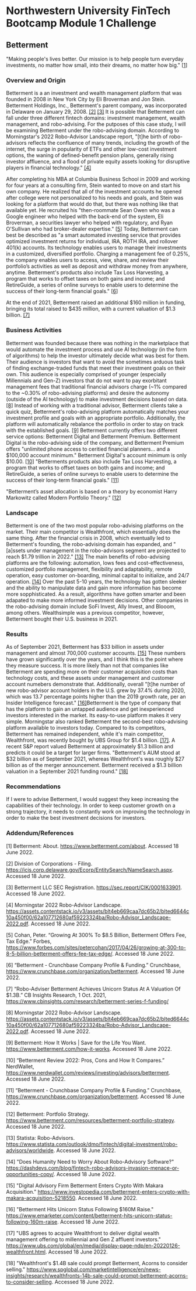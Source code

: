 # Northwestern University FinTech Bootcamp Module 1 Challenge

## Betterment

"Making people's
lives better. Our mission is to help people turn everyday investments, no matter how small, into their dreams, no matter how big." [[1](https://www.betterment.com/about)]

### Overview and Origin

Betterment is a an investment and wealth management platform that was founded in 2008 in New York City by Eli Broverman and Jon Stein. Betterment Holdings, Inc., Betterment's parent company, was incorporated in Delaware on January 29, 2008. [[2]](https://icis.corp.delaware.gov/Ecorp/EntitySearch/NameSearch.aspx) [[3]](https://sec.report/CIK/0001633901) It is possible that Betterment can fall under three different fintech domains: investment management, wealth management, and robo-advising. For the putposes of this case study, I will be examining Betterment under the robo-advising domain. According to Morningstar's 2022 Robo-Advisor Landscape report, "[t]he birth of robo-advisors reflects the confluence of many trends, including the growth of the internet,
the surge in popularity of ETFs and other low-cost investment options, the waning of defined-benefit
pension plans, generally rising investor affluence, and a flood of private equity assets looking for
disruptive players in financial technology." [[4]](https://assets.contentstack.io/v3/assets/blt4eb669caa7dc65b2/blted6644c10a450f00/62a107712680af59223324ba/Robo-Advisor_Landscape-2022.pdf)

After completing his MBA at Columbia Business School in 2009 and working for four years at a consulting firm, Stein wanted to move on and start his own company. He realized that all of the investment accounts he opened after college were not personalized to his needs and goals, and Stein was looking for a platform that would do that, but there was nothing like that available yet. He recruited his "then-roommate Sean Owen who was a Google engineer who helped with the back-end of the system, Eli Broverman, a securities lawyer who helped with regulatory, and Ryan O'Sullivan who had broker-dealer expertise." [[5](https://www.forbes.com/sites/petercohan/2017/04/26/growing-at-300-to-8-5-billion-betterment-offers-fee-tax-edge/?sh=29d470b73ff3)] Today, Betterment can best be described as "a smart automated investing service that provides optimized investment returns for individual, IRA, ROTH IRA, and rollover 401(k) accounts. Its technology enables users to manage their investments in a customized, diversified portfolio. Charging a management fee of 0.25%, the company enables users to access, view, share, and review their portfolio’s activities as well as deposit and withdraw money from anywhere, anytime. Betterment's products also include Tax Loss Harvesting, a program that works to offset taxes on both gains and income; and RetireGuide, a series of online surveys to enable users to determine the success of their long-term financial goals." [[6](https://www.crunchbase.com/organization/betterment)]

At the end of 2021, Betterment raised an additional $160 million in funding, bringing its total raised to $435 million, with a current valuation of $1.3 billion. [[7]](https://www.cbinsights.com/research/betterment-series-f-funding/)

### Business Activities

Betterment was founded because there was nothing in the marketplace that would automate the investment process and use AI technology (in the form of algorithms) to help the investor ultimately decide what was best for them. Their audience is investors that want to avoid the sometimes arduous task of finding exchange-traded funds that meet their investment goals on their own. This audience is especially comprised of younger (especially Millennials and Gen-Z) investors that do not want to pay exorbitant management fees that traditional financial advisors charge (~1% compared to the ~0.30% of robo-advising platforms) and desire the autonomy (outside of the AI technology) to make investment decisions based on data. [[8]](https://assets.contentstack.io/v3/assets/blt4eb669caa7dc65b2/blted6644c10a450f00/62a107712680af59223324ba/Robo-Advisor_Landscape-2022.pdf) Instead of working with a traditional advisor, Betterment clients take a quick quiz, Betterment's robo-advising platform automatically matches your investment profile and goals with an appropriate portfolio. Additionally, the platform will automatically rebalance the portfolio in order to stay on track with the established goals. [[9]](https://www.betterment.com/how-it-works) Betterment currently offers two different service options: Betterment Digital and Betterment Premium. Betterment Digital is the robo-advising side of the company, and Betterment Premium offers "unlimited phone access to ceritied financial planners... and a $100,000 account minimum." Betterment Digital's account minimum is only $10.00. [[10]](https://www.nerdwallet.com/reviews/investing/advisors/betterment) "Betterments products also include Tax Loss Harvesting, a program that works to offset taxes on both gains and income; and RetireGuide, a series of online surveys to enable users to determine the success of their long-term financial goals." [[11]](https://www.crunchbase.com/organization/betterment)



"Betterment’s asset allocation is based on a theory by economist Harry Markowitz called Modern Portfolio Theory." [[12]](https://www.betterment.com/resources/betterment-portfolio-strategy)

### Landscape

Betterment is one of the two most popular robo-advising platforms on the market. Their main competitor is Wealthfront, which essentially does the same thing. After the financial crisis in 2008, which eventually led to Betterment's founding, the robo-advising domain has expanded, and "[a]ssets under management in the robo-advisors segment are projected to reach $1.79 trillion in 2022." [[13]](https://www.statista.com/outlook/dmo/fintech/digital-investment/robo-advisors/worldwide) The main benefits of robo-advising platforms are the following: automation, lows fees and cost-effectiveness, customized portfolio management, flexibility and adaptability, remote operation, easy customer on-boarding, minimal capital to initialize, and 24/7 operation. [[14]](https://dashdevs.com/blog/fintech-robo-advisors-invasion-menace-or-opportunities-copy/) Over the past 5-10 years, the technology has gotten sleeker and the ability to manipulate data and gain more information has become more sopphisticated. As a result, algorithms have gotten smarter and been adapated to make more informed investment decisions. Other companies in the robo-advising domain include SoFi Invest, Ally Invest, and Blooom, among others. Wealthsimple was a previous competitor, however, Betterment bought their U.S. business in 2021. 

### Results

As of September 2021, Betterment has $33 billion in assets under management and almost 700,000 customer accounts. [[15]](https://www.investopedia.com/betterment-enters-crypto-with-makara-acquisition-5218550) These numbers have grown significantly over the years, and I think this is the point where they measure success. It is more likely than not that companies like Betterment are spending more on their customer acquisition costs than technology costs, and these assets under management and customer account numebers demonstrate that. Additionally, overall "[t]he number of new robo-advisor account holders in the U.S. grew by 37.4% during 2020, which was 13.7 percentage points higher than the 2019 growth rate, per an Insider Intelligence forecast." [[16]](https://www.emarketer.com/content/betterment-hits-unicorn-status-following-160m-raise)Betterment is the type of company that has the platform to gain an untapped audience and get inexperienced investors interested in the market. Its easy-to-use platform makes it very simple. Morningstar also ranked Betterment the second-best robo-advising platform available to investors today. Compared to its competitors, Betterment has remained independent, while it's main competitor, Wealthfront, was recently bought by UBS Group for $1.4 billion. [[17]](https://www.ubs.com/global/en/media/display-page-ndp/en-20220126-wealthfront.html). A recent S&P report valued Betterment at approximately $1.3 billion and predicts it could be a target for larger firms. "Betterment's AUM stood at $32 billion as of September 2021, whereas Wealthfront's was roughly $27 billion as of the merger announcement. Betterment received a $1.3 billion valuation in a September 2021 funding round." [[18]](https://www.spglobal.com/marketintelligence/en/news-insights/research/wealthfronts-14b-sale-could-prompt-betterment-acorns-to-consider-selling)

### Recommendations

If I were to advise Betterment, I would suggest they keep increasing the capabilities of their technology. In order to keep customer growth on a strong trajectory, it needs to constantly work on improving the technology in order to make the best investment decisions for investors. 

### Addendum/References

[1] Betterment: About. https://www.betterment.com/about. Accessed 18 June 2022.

[2] Division of Corporations - Filing. https://icis.corp.delaware.gov/Ecorp/EntitySearch/NameSearch.aspx. Accessed 18 June 2022.

[3] Betterment LLC SEC Registration. https://sec.report/CIK/0001633901. Accessed 18 June 2022.

[4] Morningstar 2022 Robo-Advisor Landscape. https://assets.contentstack.io/v3/assets/blt4eb669caa7dc65b2/blted6644c10a450f00/62a107712680af59223324ba/Robo-Advisor_Landscape-2022.pdf. Accessed 18 June 2022.

[5] Cohan, Peter. “Growing At 300% To $8.5 Billion, Betterment Offers Fee, Tax Edge.” Forbes, https://www.forbes.com/sites/petercohan/2017/04/26/growing-at-300-to-8-5-billion-betterment-offers-fee-tax-edge/. Accessed 18 June 2022.

[6] “Betterment - Crunchbase Company Profile & Funding.” Crunchbase, https://www.crunchbase.com/organization/betterment. Accessed 18 June 2022.

[7] “Robo-Adviser Betterment Achieves Unicorn Status At A Valuation Of $1.3B.” CB Insights Research, 1 Oct. 2021, https://www.cbinsights.com/research/betterment-series-f-funding/

[8] Morningstar 2022 Robo-Advisor Landscape. https://assets.contentstack.io/v3/assets/blt4eb669caa7dc65b2/blted6644c10a450f00/62a107712680af59223324ba/Robo-Advisor_Landscape-2022.pdf. Accessed 18 June 2022.

[9] Betterment: How It Works | Save for the Life You Want. https://www.betterment.com/how-it-works. Accessed 18 June 2022.

[10] “Betterment Review 2022: Pros, Cons and How It Compares.” NerdWallet, https://www.nerdwallet.com/reviews/investing/advisors/betterment. Accessed 18 June 2022.

[11] “Betterment - Crunchbase Company Profile & Funding.” Crunchbase, https://www.crunchbase.com/organization/betterment. Accessed 18 June 2022.

[12] Betterment: Portfolio Strategy. https://www.betterment.com/resources/betterment-portfolio-strategy. Accessed 18 June 2022.

[13] Statista: Robo-Advisors. https://www.statista.com/outlook/dmo/fintech/digital-investment/robo-advisors/worldwide. Accessed 18 June 2022.

[14] "Does Humanity Need to Worry About Robo-Advisory Software?" https://dashdevs.com/blog/fintech-robo-advisors-invasion-menace-or-opportunities-copy/. Accessed 18 June 2022.

[15] "Digital Advisory Firm Betterment Enters Crypto With Makara Acquisition." https://www.investopedia.com/betterment-enters-crypto-with-makara-acquisition-5218550. Accessed 18 June 2022.

[16] "Betterment Hits Unicorn Status Following $160M Raise." https://www.emarketer.com/content/betterment-hits-unicorn-status-following-160m-raise. Accessed 18 June 2022.

[17] "UBS agrees to acquire Wealthfront to deliver digital wealth management offering to millennial and Gen Z affluent investors." https://www.ubs.com/global/en/media/display-page-ndp/en-20220126-wealthfront.html. Accessed 18 June 2022.

[18] "Wealthfront's $1.4B sale could prompt Betterment, Acorns to consider selling." https://www.spglobal.com/marketintelligence/en/news-insights/research/wealthfronts-14b-sale-could-prompt-betterment-acorns-to-consider-selling. Accessed 18 June 2022.


